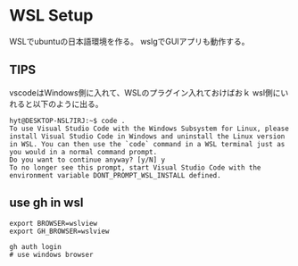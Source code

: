 # WSL Setup

WSLでubuntuの日本語環境を作る。
wslgでGUIアプリも動作する。

## TIPS

vscodeはWindows側に入れて、WSLのプラグイン入れておけばおｋ
wsl側にいれると以下のように出る。

```shell
hyt@DESKTOP-NSL7IRJ:~$ code .
To use Visual Studio Code with the Windows Subsystem for Linux, please install Visual Studio Code in Windows and uninstall the Linux version in WSL. You can then use the `code` command in a WSL terminal just as you would in a normal command prompt.
Do you want to continue anyway? [y/N] y
To no longer see this prompt, start Visual Studio Code with the environment variable DONT_PROMPT_WSL_INSTALL defined.
```

## use gh in wsl

```shell
export BROWSER=wslview
export GH_BROWSER=wslview

gh auth login
# use windows browser
```
